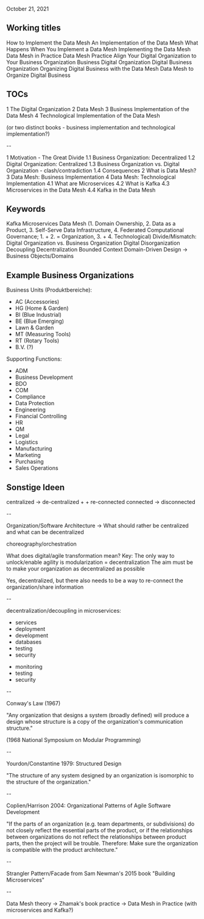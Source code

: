 October 21, 2021

Working titles
--

How to Implement the Data Mesh
An Implementation of the Data Mesh
What Happens When You Implement a Data Mesh
Implementing the Data Mesh
Data Mesh in Practice
Data Mesh Practice
Align Your Digital Organization to Your Business Organization
Business Digital Organization
Digital Business Organization
Organizing Digital Business with the Data Mesh
Data Mesh to Organize Digital Business

TOCs
--

1 The Digital Organization
2 Data Mesh
3 Business Implementation of the Data Mesh
4 Technological Implementation of the Data Mesh

(or two distinct books - business implementation and technological implementation?)

--

1 Motivation - The Great Divide
  1.1 Business Organization: Decentralized
  1.2 Digital Organization: Centralized
  1.3 Business Organization vs. Digital Organization - clash/contradiction
  1.4 Consequences
2 What is Data Mesh?
3 Data Mesh: Business Implementation
4 Data Mesh: Technological Implementation
  4.1 What are Microservices
  4.2 What is Kafka
  4.3 Microservices in the Data Mesh
  4.4 Kafka in the Data Mesh

Keywords
--

Kafka
Microservices
Data Mesh (1. Domain Ownership, 2. Data as a Product, 3. Self-Serve Data Infrastructure, 4. Federated Computational Governance; 1. + 2. = Organization, 3. + 4. Technological)
Divide/Mismatch: Digital Organization vs. Business Organization
Digital Disorganization
Decoupling
Decentralization
Bounded Context
Domain-Driven Design -> Business Objects/Domains

Example Business Organizations
--

Business Units (Produktbereiche):
* AC (Accessories)
* HG (Home & Garden)
* BI (Blue Industrial)
* BE (Blue Emerging)
* Lawn & Garden
* MT (Measuring Tools)
* RT (Rotary Tools)
* B.V. (?)

Supporting Functions:
* ADM
* Business Development
* BDO
* COM
* Compliance
* Data Protection
* Engineering
* Financial Controlling
* HR
* QM
* Legal
* Logistics
* Manufacturing
* Marketing
* Purchasing
* Sales Operations

Sonstige Ideen
--

centralized -> de-centralized
     +              + re-connected
connected   -> disconnected

--

Organization/Software Architecture -> What should rather be centralized and what can be decentralized

choreography/orchestration

What does digital/agile transformation mean?
Key: The only way to unlock/enable agility is modularization = decentralization
The aim must be to make your organization as decentralized as possible

Yes, decentralized, but there also needs to be a way to re-connect the organization/share information

--

decentralization/decoupling in microservices:

+ services
+ deployment
+ development
+ databases
+ testing
+ security

- monitoring
- testing
- security

--

Conway's Law (1967)

"Any organization that designs a system (broadly defined) will produce a design whose structure is a copy of the organization's communication structure."

(1968 National Symposium on Modular Programming)

--

Yourdon/Constantine 1979: Structured Design

"The structure of any system designed by an organization is isomorphic to the structure of the organization."

--

Coplien/Harrison 2004: Organizational Patterns of Agile Software Development

"If the parts of an organization (e.g. team departments, or subdivisions) do not closely reflect the essential parts of the product, or if the relationships between organizations do not reflect the relationships between product parts, then the project will be trouble. Therefore: Make sure the organization is compatible with the product architecture."

--

Strangler Pattern/Facade from Sam Newman's 2015 book "Building Microservices"

--

Data Mesh theory -> Zhamak's book
practice         -> Data Mesh in Practice (with microservices and Kafka?)
